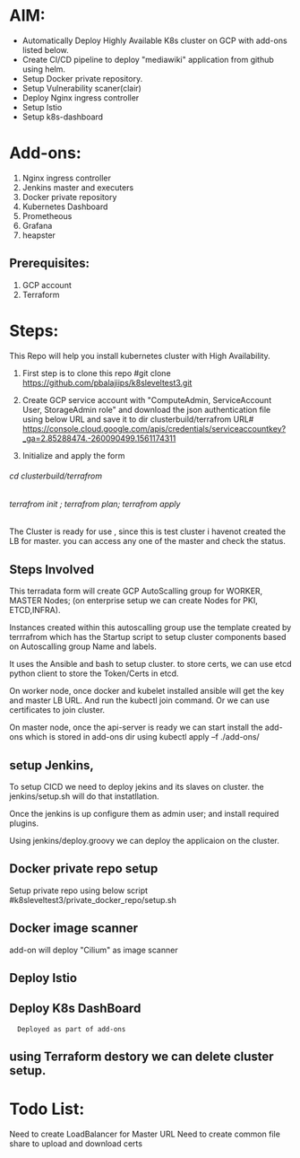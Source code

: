 # AIM:
  - Automatically Deploy Highly Available K8s cluster on GCP with add-ons listed below.
  - Create CI/CD pipeline to deploy "mediawiki" application from github using helm.
  - Setup Docker private repository.
  - Setup Vulnerability scaner(clair)
  - Deploy Nginx ingress controller 
  - Setup Istio
  - Setup k8s-dashboard
  
# Add-ons:
1)	Nginx ingress controller 
2)	Jenkins master and executers  
3)	Docker private repository
4)	Kubernetes Dashboard
5)	Prometheous
6)	Grafana
7)	heapster
	
## Prerequisites:
1)	GCP account 
2)	Terraform 

# Steps:
   This Repo will help you install kubernetes cluster with High Availability.

1) First step is to clone this repo 
 #git clone https://github.com/pbalajiips/k8sleveltest3.git

2) Create GCP  service account with "ComputeAdmin, ServiceAccount User, StorageAdmin role" and download the json authentication file using below URL and save it to  dir  clusterbuild/terrafrom  URL# https://console.cloud.google.com/apis/credentials/serviceaccountkey?_ga=2.85288474.-260090499.1561174311

3) Initialize and apply the form
###### cd clusterbuild/terrafrom
###### terrafrom init ; terrafrom plan; terrafrom apply

The Cluster is ready for use , since this is test cluster i havenot created the LB for master. you can access any one of the master and check the status.


## Steps Involved
 This terradata form will create GCP AutoScalling group for WORKER, MASTER Nodes; (on enterprise setup we can create Nodes for PKI, ETCD,INFRA).

 Instances created within this autoscalling group use the template created by terrrafrom which has the Startup script to setup cluster components based on Autoscalling group Name and labels.

 It uses the Ansible and bash to setup cluster. to store certs, we can use etcd python client to store the Token/Certs in etcd.

 On worker node, once docker and  kubelet installed ansible will get the key and master LB URL. And run the kubectl join command. Or we can use certificates to join cluster.
 
 On master node, once the api-server is ready we can start install the add-ons  which is stored in add-ons dir using kubectl apply –f ./add-ons/

## setup Jenkins,
  To setup CICD we need to deploy jekins and its slaves on cluster. the jenkins/setup.sh will do that instatllation. 

  Once the jenkins is up configure them as admin user; and install required plugins.
  
  Using jenkins/deploy.groovy we can deploy the applicaion on the cluster.


## Docker private repo setup
  Setup private repo using below script
  #k8sleveltest3/private_docker_repo/setup.sh
  

## Docker image scanner

   add-on will deploy "Cilium" as image scanner


## Deploy Istio


## Deploy K8s DashBoard

      Deployed as part of add-ons

## using Terraform destory we can delete cluster setup.
 
# Todo List:
  Need to create LoadBalancer for Master URL 
  Need to create common file share to upload and download certs

